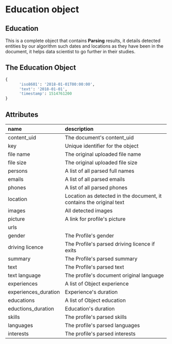 # Education object

## Education

This is a complete object that contains **Parsing** results, it details
 detected entities by our algorithm such dates and locations as they have 
 been in the document, it helps data scientist to go further in their studies.
 
## The Education Object

```python
{
      'iso8601': '2018-01-01T00:00:00', 
      'text': '2018-01-01', 
      'timestamp': 1514761200
}
```

## Attributes

| name | description |
| :--- | :--- |
| content\_uid | The document's content_uid |
| key | Unique identifier for the object |
| file name | The original uploaded file name |
| file size | The original uploaded file size |
| persons | A list of all parsed full names |
| emails | A list of all parsed emails |
| phones | A list of all parsed phones |
| location | Location as detected in the document, it contains the original text|
| images | All detected images  |
| picture | A link for profile's picture |
| urls |  |
| gender | The Profile's gender |
| driving licence | The Profile's parsed driving licence if exits  |
| summary | The Profile's parsed summary |
| text | The Profile's parsed text |
| text language | The profile's document original language  |
| experiences | A list of Object experience |
| experiences\_duration | Experience's duration |
| educations | A list of Object education |
| eductions\_duration | Education's duration |
| skills | The profile's parsed skills |
| languages | The profile's parsed languages |
| interests | The profile's parsed interests |

